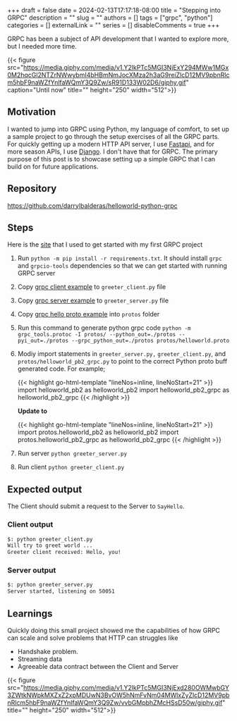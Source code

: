 +++
draft = false
date = 2024-02-13T17:17:18-08:00
title = "Stepping into GRPC"
description = ""
slug = ""
authors = []
tags = ["grpc", "python"]
categories = []
externalLink = ""
series = []
disableComments = true
+++


GRPC has been a subject of API development that I wanted to explore more, but I needed more time.

{{< figure src="<https://media.giphy.com/media/v1.Y2lkPTc5MGI3NjExY294MWw1MGx0M2hqcGl2NTZrNWwybmI4bHBmNmJocXMza2h3aG9reiZlcD12MV9pbnRlcm5hbF9naWZfYnlfaWQmY3Q9Zw/sR91D133W02D6/giphy.gif>" caption="Until now" title="" height="250" width="512">}}

## Motivation

I wanted to jump into GRPC using Python, my language of comfort, to set up a sample project to go through the setup exercises of all the GRPC parts.
For quickly getting up a modern HTTP API server, I use [Fastapi](https://fastapi.tiangolo.com/), and for more season APIs, I use [Django](https://www.djangoproject.com/).
I don't have that for GRPC. The primary purpose of this post is to showcase setting up a simple GRPC that I can build on for future applications.

## Repository

<https://github.com/darrylbalderas/helloworld-python-grpc>

## Steps

Here is the [site](https://grpc.io/docs/languages/python/quickstart/) that I used to get started with my first GRPC project

1. Run `python -m pip install -r requirements.txt`. It should install `grpc` and `grpcio-tools` dependencies so that we can get started with running GRPC server
1. Copy [grpc client example](https://github.com/grpc/grpc/blob/master/examples/python/helloworld/greeter_client.py) to `greeter_client.py` file
1. Copy [grpc server example](https://github.com/grpc/grpc/blob/master/examples/python/helloworld/greeter_server.py) to `greeter_server.py` file
1. Copy [grpc hello proto example](https://github.com/grpc/grpc/blob/master/examples/protos/helloworld.proto) into `protos` folder
1. Run this command to generate python grpc code `python -m grpc_tools.protoc -I protos/ --python_out=./protos --pyi_out=./protos --grpc_python_out=./protos protos/helloworld.proto`
1. Modiy import statements in `greeter_server.py,` `greeter_client.py`, and `protos/helloworld_pb2_grpc.py` to point to the correct Python proto buff generated code. For example;

    {{< highlight go-html-template "lineNos=inline, lineNoStart=21" >}}
    import helloworld_pb2 as helloworld_pb2
    import helloworld_pb2_grpc as helloworld_pb2_grpc
    {{< /highlight >}}

    **Update to**

    {{< highlight go-html-template "lineNos=inline, lineNoStart=21" >}}
    import protos.helloworld_pb2 as helloworld_pb2
    import protos.helloworld_pb2_grpc as helloworld_pb2_grpc
    {{< /highlight >}}

1. Run server `python greeter_server.py`
1. Run client `python greeter_client.py`

## Expected output

The Client should submit a request to the Server to `SayHello`.

### Client output

```bash
$: python greeter_client.py
Will try to greet world ...
Greeter client received: Hello, you!
```

### Server output

```bash
$: python greeter_server.py
Server started, listening on 50051
```

## Learnings

Quickly doing this small project showed me the capabilities of how GRPC can scale and solve problems that HTTP can
struggles like

- Handshake problem.
- Streaming data
- Agreeable data contract between the Client and Server

{{< figure src="<https://media.giphy.com/media/v1.Y2lkPTc5MGI3NjExd280OWMwbGY3ZWtkNWpkMXZxZ2xpMDUwN3BvOW5hNmFvNm04MWlxZyZlcD12MV9pbnRlcm5hbF9naWZfYnlfaWQmY3Q9Zw/vvbGMpbhZMcHSsD50w/giphy.gif>" title="" height="250" width="512">}}
